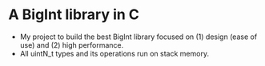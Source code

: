 # A BigInt library in C

- My project to build the best BigInt library focused on (1) design (ease of use) and (2) high performance.
- All uintN_t types and its operations run on stack memory.
